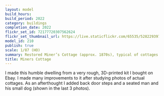 ```yaml
---
layout: model
build_hours: 
build_period: 2022
category: buildings
completion_date: 2022
flickr_set_id: 72177720307562624
flickr_set_thumbnail_url: https://live.staticflickr.com/65535/52822939719_f05442fce4_m.jpg
model_id: 210
publish: true
scale: 1/87 (HO)
summary: Restored Miner’s Cottage (approx. 1870s), typical of cottages in Bendigo, Australia
title: Miners Cottage
---
```


I made this humble dwelling from a very rough, 3D-printed kit I bought on Ebay. I made many improvements to it after studying photos of actual cottages. As an afterthought I added back door steps and a seated man and his small dog (shown in the last 3 photos).
